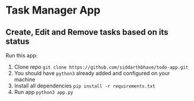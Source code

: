 # Task Manager App
## Create, Edit and Remove tasks based on its status

Run this app:
 1. Clone repo `git clone https://github.com/siddarthbhave/todo-app.git`
 2. You should have `python3` already added and configured on your machine
 3. Install all dependencies `pip install -r requirements.txt`
 4. Run app `python3 app.py`
